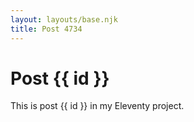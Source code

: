 ```yaml
---
layout: layouts/base.njk
title: Post 4734
---
```


# Post {{ id }}

This is post {{ id }} in my Eleventy project.
